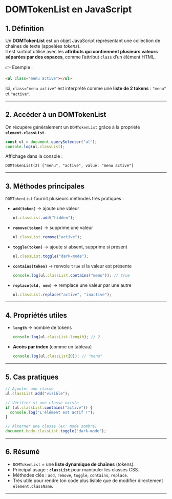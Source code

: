 # DOMTokenList en JavaScript

## 1. Définition
Un **DOMTokenList** est un objet JavaScript représentant une collection de chaînes de texte (appelées *tokens*).  
Il est surtout utilisé avec les **attributs qui contiennent plusieurs valeurs séparées par des espaces**, comme l’attribut `class` d’un élément HTML.

👉 Exemple :  
```html
<ul class="menu active"></ul>
```
Ici, `class="menu active"` est interprété comme une **liste de 2 tokens** : `"menu"` et `"active"`.

---

## 2. Accéder à un DOMTokenList
On récupère généralement un `DOMTokenList` grâce à la propriété **`element.classList`**.

```js
const ul = document.querySelector("ul");
console.log(ul.classList);
```

Affichage dans la console :
```
DOMTokenList(2) ["menu", "active", value: "menu active"]
```

---

## 3. Méthodes principales
`DOMTokenList` fournit plusieurs méthodes très pratiques :

- **`add(token)`** → ajoute une valeur
  ```js
  ul.classList.add("hidden");
  ```

- **`remove(token)`** → supprime une valeur
  ```js
  ul.classList.remove("active");
  ```

- **`toggle(token)`** → ajoute si absent, supprime si présent
  ```js
  ul.classList.toggle("dark-mode");
  ```

- **`contains(token)`** → renvoie `true` si la valeur est présente
  ```js
  console.log(ul.classList.contains("menu")); // true
  ```

- **`replace(old, new)`** → remplace une valeur par une autre
  ```js
  ul.classList.replace("active", "inactive");
  ```

---

## 4. Propriétés utiles
- **`length`** → nombre de tokens  
  ```js
  console.log(ul.classList.length); // 2
  ```

- **Accès par index** (comme un tableau)
  ```js
  console.log(ul.classList[0]); // "menu"
  ```

---

## 5. Cas pratiques
```js
// Ajouter une classe
ul.classList.add("visible");

// Vérifier si une classe existe
if (ul.classList.contains("active")) {
  console.log("L'élément est actif !");
}

// Alterner une classe (ex: mode sombre)
document.body.classList.toggle("dark-mode");
```

---

## 6. Résumé
- `DOMTokenList` = une **liste dynamique de chaînes** (tokens).  
- Principal usage : **`classList`** pour manipuler les classes CSS.  
- Méthodes clés : `add`, `remove`, `toggle`, `contains`, `replace`.  
- Très utile pour rendre ton code plus lisible que de modifier directement `element.className`.

---
